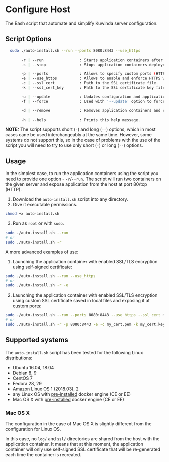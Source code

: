 # Configure Host

The Bash script that automate and simplify Kuwinda server configuration.


## Script Options

```bash
  sudo ./auto-install.sh --run --ports 8080:8443 --use_https

       -r | --run                : Starts application containers after verifying dependencies.
       -s | --stop               : Stops application containers deployed on the server temporarily.

       -p | --ports              : Allows to specify custom ports (HTTP and HTTPS) on which application will be exposed on host.
       -e | --use_https          : Allows to enable and enforce HTTPS with Web Server.
       -c | --ssl_cert           : Path to the SSL certificate file.
       -k | --ssl_cert_key       : Path to the SSL certificate key file.

       -u | --update             : Updates configuration and application containers.
       -f | --force              : Used with '--update' option to force update of the configuration and application contaienrs.

       -d | --remove             : Removes application containers and configuration files from the server.

       -h | --help               : Prints this help message.
```

**NOTE:** The script supports short (`-`) and long (`--`) options, which in most cases cane be used interchangeably at the same time. However, some systems do not support this, so in the case of problems with the use of the script you will need to try to use only short (`-`) or long (`--`) options.


## Usage

In the simplest case, to run the application containers using the script you need to provide one option - `-r`/`--run`. The script will run two containers on the given server and expose application from the host at port 80/tcp (HTTP).

1. Download the `auto-install.sh` script into any directory.
2. Give it executable permissions.
```bash
chmod +x auto-install.sh
```
3. Run as `root` or with `sudo`.
```bash
sudo ./auto-install.sh --run
# or
sudo ./auto-install.sh -r
```

A more advanced examples of use:

1. Launching the application container with enabled SSL/TLS encryption using self-signed certificate:
```bash
sudo ./auto-install.sh --run --use_https
# or
sudo ./auto-install.sh -r -e
```
2. Launching the application container with enabled SSL/TLS encryption using custom SSL certificate saved in local files and exposing it at custom ports:
```bash
sudo ./auto-install.sh --run --ports 8080:8443 --use_https --ssl_cert my_cert.pem --ssl_cert_key my_cert.key
# or
sudo ./auto-install.sh -r -p 8080:8443 -e -c my_cert.pem -k my_cert.key
```


## Supported systems

The `auto-install.sh` script has been tested for the following Linux distributions:

* Ubuntu 16.04, 18.04
* Debian 8, 9
* CentOS 7
* Fedora 28, 29
* Amazon Linux OS 1 (2018.03), 2
* any Linux OS with [pre-installed](https://docs.docker.com/install/) docker engine (CE or EE)
* Mac OS X with [pre-installed](https://docs.docker.com/docker-for-mac/install/) docker engine (CE or EE)

### Mac OS X

The configuration in the case of Mac OS X is slightly different from the configuration for Linux OS.

In this case, no `log/` and `ssl/` directories are shared from the host with the application container. It means that at this moment, the application container will only use self-signed SSL certificate that will be re-generated each time the container is recreated.

